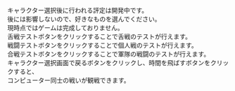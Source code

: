   キャラクター選択後に行われる評定は開発中です。  
  後には影響しないので、好きなものを選んでください。  
  現時点ではゲームは完成しておりません。  
  舌戦テストボタンをクリックすることで舌戦のテストが行えます。  
  戦闘テストボタンをクリックすることで個人戦のテストが行えます。  
  合戦テストボタンをクリックすることで軍隊の戦闘のテストが行えます。  
  キャラクター選択画面で戻るボタンをクリックし、時間を飛ばすボタンをクリックすると、  
  コンピューター同士の戦いが観戦できます。  
